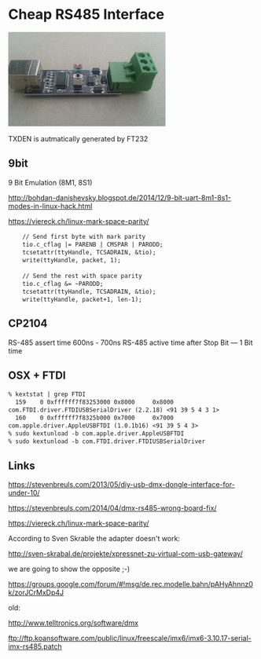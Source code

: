 Cheap RS485 Interface
=====================

[![alt-text](https://github.com/GBert/misc/raw/master/RS485/pictures/Cheap_RS485_s.jpg "RS485")](https://github.com/GBert/misc/raw/master/RS485/pictures/Cheap_RS485.jpg)

TXDEN is autmatically generated by FT232

9bit
----

9 Bit Emulation (8M1, 8S1)

http://bohdan-danishevsky.blogspot.de/2014/12/9-bit-uart-8m1-8s1-modes-in-linux-hack.html

https://viereck.ch/linux-mark-space-parity/

```
	// Send first byte with mark parity
	tio.c_cflag |= PARENB | CMSPAR | PARODD;
	tcsetattr(ttyHandle, TCSADRAIN, &tio);
	write(ttyHandle, packet, 1);

	// Send the rest with space parity
	tio.c_cflag &= ~PARODD;
	tcsetattr(ttyHandle, TCSADRAIN, &tio);
	write(ttyHandle, packet+1, len-1);
```

CP2104
------

RS-485 assert time 600ns - 700ns
RS-485 active time after Stop Bit — 1 Bit time


OSX + FTDI
----------

```
% kextstat | grep FTDI
  159    0 0xffffff7f83253000 0x8000     0x8000     com.FTDI.driver.FTDIUSBSerialDriver (2.2.18) <91 39 5 4 3 1>
  160    0 0xffffff7f8325b000 0x7000     0x7000     com.apple.driver.AppleUSBFTDI (1.0.1b16) <91 39 5 4 3>
% sudo kextunload -b com.apple.driver.AppleUSBFTDI
% sudo kextunload -b com.FTDI.driver.FTDIUSBSerialDriver
```

Links
-----
https://stevenbreuls.com/2013/05/diy-usb-dmx-dongle-interface-for-under-10/

https://stevenbreuls.com/2014/04/dmx-rs485-wrong-board-fix/

https://viereck.ch/linux-mark-space-parity/


According to Sven Skrable the adapter doesn't work:

http://sven-skrabal.de/projekte/xpressnet-zu-virtual-com-usb-gateway/

we are going to show the opposite ;-)

https://groups.google.com/forum/#!msg/de.rec.modelle.bahn/pAHyAhnnz0k/zorJCrMxDp4J

old:

http://www.telltronics.org/software/dmx

ftp://ftp.koansoftware.com/public/linux/freescale/imx6/imx6-3.10.17-serial-imx-rs485.patch


